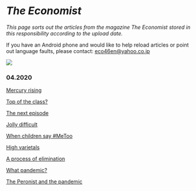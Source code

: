 # _The Economist_

*This page sorts out the articles from the magazine _The Economist_ stored in this responsibility according to the upload date.*

If you have an Android phone and would like to help reload articles or point out language faults, please contact: eco46en@yahoo.co.jp 

<img src="https://cdn.jsdelivr.net/gh/chch455/tuchuang/2020/04/25/6c61cd74dca63bc4db7058c37a8b4d3f.png">
   
### 04.2020
[Mercury rising](2020_0426_05.md)

[Top of the class?](2020_0426_06.md)

[The next episode](2020_0426_07.md)

[Jolly difficult](2020_0426_08.md)

[When children say #MeToo](2020_0426_04.md)

[High varietals](2020_0426_01.md)

[A process of elimination](2020_0426_02.md)

[What pandemic?](2020_0426_03.md)

[The Peronist and the pandemic](2020_0425_02.md)

